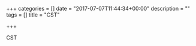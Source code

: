 +++
categories = []
date = "2017-07-07T11:44:34+00:00"
description = ""
tags = []
title = "CST"

+++


CST